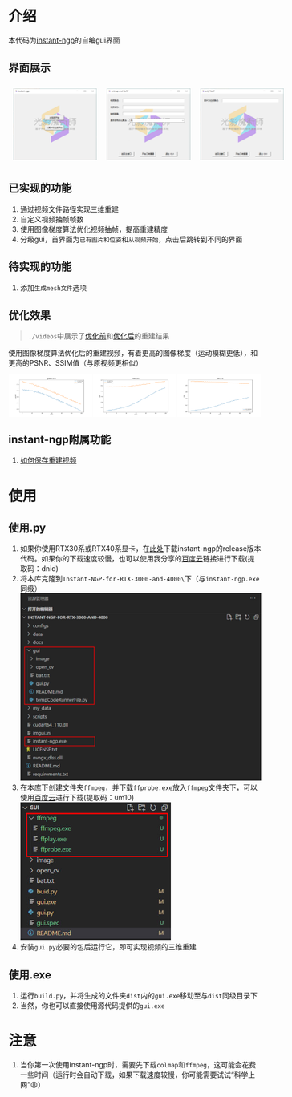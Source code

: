 # 介绍
本代码为[instant-ngp](https://github.com/NVlabs/instant-ngp)的自编gui界面

## 界面展示
<div style="display: flex; justify-content: space-around;">
  <img src="./images/1.jpg" alt="Image 1" style="width: 33%; margin: 10px;">
  <img src="./images/2.jpg" alt="Image 2" style="width: 33%; margin: 10px;">
  <img src="./images/3.jpg" alt="Image 3" style="width: 33%; margin: 10px;">
</div>

## 已实现的功能

1. 通过视频文件路径实现三维重建
2. 自定义视频抽帧帧数
3. 使用图像梯度算法优化视频抽帧，提高重建精度
4. 分级gui，首界面为`已有图片和位姿`和`从视频开始`，点击后跳转到不同的界面

## 待实现的功能

1. 添加`生成mesh文件`选项

## 优化效果
> `./videos`中展示了[优化前](./videos/video_no_optimize.mp4)和[优化后](./videos/video_with_optimize.mp4)的重建结果

使用图像梯度算法优化后的重建视频，有着更高的图像梯度（运动模糊更低），和更高的PSNR、SSIM值（与原视频更相似）
<div style="display: flex; justify-content: space-around;">
  <img src="./images/gradient_comparison.png" alt="Image 1" style="width: 33%; margin: 0px;">
  <img src="./images/psnr_comparison.png" alt="Image 2" style="width: 33%; margin: 0px;">
  <img src="./images/ssim_comparison.png" alt="Image 3" style="width: 33%; margin: 0px;">
</div>


## instant-ngp附属功能

1. [如何保存重建视频](https://www.youtube.com/watch?v=3TWxO1PftMc)

# 使用

## 使用.py

1. 如果你使用RTX30系或RTX40系显卡，在[此处](https://github.com/NVlabs/instant-ngp/releases/download/continuous/Instant-NGP-for-RTX-3000-and-4000.zip)下载instant-ngp的release版本代码。如果你的下载速度较慢，也可以使用我分享的[百度云](https://pan.baidu.com/s/1XWwEZgd8lK6CahG1-_XoOA?pwd=dnid)链接进行下载(提取码：dnid)
2. 将本库克隆到`Instant-NGP-for-RTX-3000-and-4000\`下（与`instant-ngp.exe`同级）<br><img src="./images/Snipaste.jpg" width="600"  alt="示例"/>
3. 在本库下创建文件夹`ffmpeg`，并下载`ffprobe.exe`放入`ffmpeg`文件夹下，可以使用[百度云](https://pan.baidu.com/s/1Mk8a08Fyg7YIvWFIGYdmAQ?pwd=um10)进行下载(提取码：um10)<br><img src="./images/Snipaste2.jpg" width="300"  alt="示例"/>
4. 安装`gui.py`必要的包后运行它，即可实现视频的三维重建

## 使用.exe

1. 运行`build.py`，并将生成的文件夹`dist`内的`gui.exe`移动至与`dist`同级目录下
2. 当然，你也可以直接使用源代码提供的`gui.exe`

# 注意

1. 当你第一次使用instant-ngp时，需要先下载`colmap`和`ffmpeg`，这可能会花费一些时间（运行时会自动下载，如果下载速度较慢，你可能需要试试“科学上网”😩）

